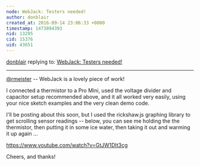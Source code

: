 ```yaml
---
node: WebJack: Testers needed!
author: donblair
created_at: 2016-09-14 23:06:33 +0000
timestamp: 1473894393
nid: 13295
cid: 15376
uid: 43651
---
```




[donblair](../profile/donblair) replying to: [WebJack: Testers needed!](../notes/rmeister/07-18-2016/webjack-testers-needed)

----
[@rmeister](/profile/rmeister) -- WebJack is a lovely piece of work!

I connected a thermistor to a Pro Mini, used the voltage divider and capacitor setup recommended above, and it all worked very easily, using your nice sketch examples and the very clean demo code.

I'll be posting about this soon, but I used the rickshaw.js graphing library to get scrolling sensor readings -- below, you can see me holding the the thermistor, then putting it in some ice water, then taking it out and warming it up again ...

https://www.youtube.com/watch?v=GtJW1Dlt3cg

Cheers, and thanks!